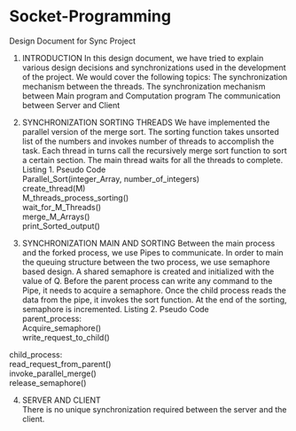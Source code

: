 # Socket-Programming
Design Document for Sync Project
1. INTRODUCTION
In this design document, we have tried to explain various design decisions and synchronizations
used in the development of the project. We would cover the following topics:
The synchronization mechanism between the threads.
The synchronization mechanism between Main program and Computation program
The communication between Server and Client
2. SYNCHRONIZATION SORTING THREADS
We have implemented the parallel version of the merge sort. The sorting function takes unsorted
list of the numbers and invokes number of threads to accomplish the task.
Each thread in turns call the recursively merge sort function to sort a certain section. The main
thread waits for all the threads to complete.
Listing 1. Pseudo Code  
Parallel_Sort(integer_Array, number_of_integers)  
    create_thread(M)  
    M_threads_process_sorting()  
    wait_for_M_Threads()  
    merge_M_Arrays()  
    print_Sorted_output()  

3. SYNCHRONIZATION MAIN AND SORTING
Between the main process and the forked process, we use Pipes to communicate. In order to
main the queuing structure between the two process, we use semaphore based design. A shared
semaphore is created and initialized with the value of Q. Before the parent process can write any
command to the Pipe, it needs to acquire a semaphore. Once the child process reads the data
from the pipe, it invokes the sort function. At the end of the sorting, semaphore is incremented.
Listing 2. Pseudo Code  
parent_process:  
    Acquire_semaphore()  
    write_request_to_child()  

child_process:  
    read_request_from_parent()  
    invoke_parallel_merge()  
    release_semaphore()  

4. SERVER AND CLIENT  
There is no unique synchronization required between the server and the client.  
